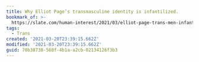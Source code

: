 ```yaml
---
title: Why Elliot Page’s transmasculine identity is infantilized.
bookmark_of: >-
  https://slate.com/human-interest/2021/03/elliot-page-trans-men-infantilization.html
tags:
  - Trans
created: '2021-03-20T23:39:15.662Z'
modified: '2021-03-20T23:39:15.662Z'
guid: 70b38738-568f-4b1a-a2cb-02134126f3b3
---
```

 
